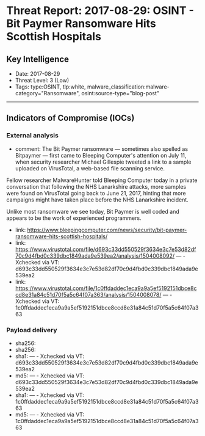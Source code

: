 # Threat Report: 2017-08-29: OSINT - Bit Paymer Ransomware Hits Scottish Hospitals


## Key Intelligence
* Date: 2017-08-29
* Threat Level: 3 (Low)
* Tags: type:OSINT, tlp:white, malware_classification:malware-category="Ransomware", osint:source-type="blog-post"

---

## Indicators of Compromise (IOCs)
### External analysis
* comment: The Bit Paymer ransomware — sometimes also spelled as Bitpaymer — first came to Bleeping Computer's attention on July 11, when security researcher Michael Gillespie tweeted a link to a sample uploaded on VirusTotal, a web-based file scanning service.

Fellow researcher MalwareHunter told Bleeping Computer today in a private conversation that following the NHS Lanarkshire attacks, more samples were found on VirusTotal going back to June 21, 2017, hinting that more campaigns might have taken place before the NHS Lanarkshire incident.

Unlike most ransomware we see today, Bit Paymer is well coded and appears to be the work of experienced programmers.
* link: https://www.bleepingcomputer.com/news/security/bit-paymer-ransomware-hits-scottish-hospitals/
* link: https://www.virustotal.com/file/d693c33dd550529f3634e3c7e53d82df70c9d4fbd0c339dbc1849ada9e539ea2/analysis/1504008092/ — - Xchecked via VT: d693c33dd550529f3634e3c7e53d82df70c9d4fbd0c339dbc1849ada9e539ea2
* link: https://www.virustotal.com/file/1c0ffdaddec1eca9a9a5ef5192151dbce8ccd8e31a84c51d70f5a5c64f07a363/analysis/1504008078/ — - Xchecked via VT: 1c0ffdaddec1eca9a9a5ef5192151dbce8ccd8e31a84c51d70f5a5c64f07a363

### Payload delivery
* sha256: <sha256>
* sha256: <sha256>
* sha1: <sha1> — - Xchecked via VT: d693c33dd550529f3634e3c7e53d82df70c9d4fbd0c339dbc1849ada9e539ea2
* md5: <md5> — - Xchecked via VT: d693c33dd550529f3634e3c7e53d82df70c9d4fbd0c339dbc1849ada9e539ea2
* sha1: <sha1> — - Xchecked via VT: 1c0ffdaddec1eca9a9a5ef5192151dbce8ccd8e31a84c51d70f5a5c64f07a363
* md5: <md5> — - Xchecked via VT: 1c0ffdaddec1eca9a9a5ef5192151dbce8ccd8e31a84c51d70f5a5c64f07a363
